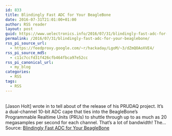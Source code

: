 ```yaml
---
id: 833
title: Blindingly Fast ADC for Your BeagleBone
date: 2016-07-31T21:01:00+01:00
author: RSS reader
layout: post
guid: https://www.uelectronics.info/2016/07/31/blindingly-fast-adc-for-your-beaglebone/
permalink: /2016/07/31/blindingly-fast-adc-for-your-beaglebone/
rss_pi_source_url:
  - https://feedproxy.google.com/~r/hackaday/LgoM/~3/dZmQOAoXVE4/
rss_pi_source_md5:
  - c11c7ccfd31f426cfb464fbca97e52cc
rss_pi_canonical_url:
  - my_blog
categories:
  - RSS
tags:
  - RSS
---
```

&#013;  
[Jason Holt] wrote in to tell about of the release of his PRUDAQ project. It’s a dual-channel 10-bit ADC cape that ties into the BeagleBone’s Programmable Realtime Units (PRUs) to shuttle through up to as much as 20 megasamples per second for each channel. That’s a lot of bandwidth! The…&#013;  
Source: <a href="https://feedproxy.google.com/~r/hackaday/LgoM/~3/dZmQOAoXVE4/" target="_blank">Blindingly Fast ADC for Your BeagleBone</a>